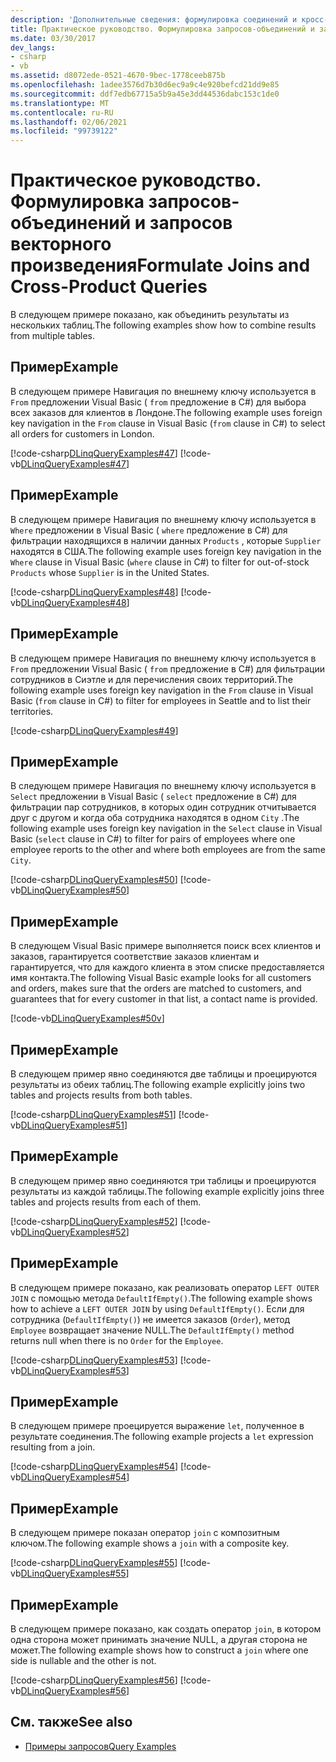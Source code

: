 ```yaml
---
description: 'Дополнительные сведения: формулировка соединений и кросс-по продукту запросов'
title: Практическое руководство. Формулировка запросов-объединений и запросов векторного произведения
ms.date: 03/30/2017
dev_langs:
- csharp
- vb
ms.assetid: d8072ede-0521-4670-9bec-1778ceeb875b
ms.openlocfilehash: 1adee3576d7b30d6ec9a9c4e920befcd21dd9e85
ms.sourcegitcommit: ddf7edb67715a5b9a45e3dd44536dabc153c1de0
ms.translationtype: MT
ms.contentlocale: ru-RU
ms.lasthandoff: 02/06/2021
ms.locfileid: "99739122"
---
```

# <a name="formulate-joins-and-cross-product-queries"></a><span data-ttu-id="28eea-103">Практическое руководство. Формулировка запросов-объединений и запросов векторного произведения</span><span class="sxs-lookup"><span data-stu-id="28eea-103">Formulate Joins and Cross-Product Queries</span></span>

<span data-ttu-id="28eea-104">В следующем примере показано, как объединить результаты из нескольких таблиц.</span><span class="sxs-lookup"><span data-stu-id="28eea-104">The following examples show how to combine results from multiple tables.</span></span>  
  
## <a name="example"></a><span data-ttu-id="28eea-105">Пример</span><span class="sxs-lookup"><span data-stu-id="28eea-105">Example</span></span>  

 <span data-ttu-id="28eea-106">В следующем примере Навигация по внешнему ключу используется в `From` предложении Visual Basic ( `from` предложение в C#) для выбора всех заказов для клиентов в Лондоне.</span><span class="sxs-lookup"><span data-stu-id="28eea-106">The following example uses foreign key navigation in the `From` clause in Visual Basic (`from` clause in C#) to select all orders for customers in London.</span></span>  
  
 [!code-csharp[DLinqQueryExamples#47](../../../../../../samples/snippets/csharp/VS_Snippets_Data/DLinqQueryExamples/cs/Program.cs#47)]
 [!code-vb[DLinqQueryExamples#47](../../../../../../samples/snippets/visualbasic/VS_Snippets_Data/DLinqQueryExamples/vb/Module1.vb#47)]  
  
## <a name="example"></a><span data-ttu-id="28eea-107">Пример</span><span class="sxs-lookup"><span data-stu-id="28eea-107">Example</span></span>  

 <span data-ttu-id="28eea-108">В следующем примере Навигация по внешнему ключу используется в `Where` предложении в Visual Basic ( `where` предложение в C#) для фильтрации находящихся в наличии данных `Products` , которые `Supplier` находятся в США.</span><span class="sxs-lookup"><span data-stu-id="28eea-108">The following example uses foreign key navigation in the `Where` clause in Visual Basic (`where` clause in C#) to filter for out-of-stock `Products` whose `Supplier` is in the United States.</span></span>  
  
 [!code-csharp[DLinqQueryExamples#48](../../../../../../samples/snippets/csharp/VS_Snippets_Data/DLinqQueryExamples/cs/Program.cs#48)]
 [!code-vb[DLinqQueryExamples#48](../../../../../../samples/snippets/visualbasic/VS_Snippets_Data/DLinqQueryExamples/vb/Module1.vb#48)]  
  
## <a name="example"></a><span data-ttu-id="28eea-109">Пример</span><span class="sxs-lookup"><span data-stu-id="28eea-109">Example</span></span>  

 <span data-ttu-id="28eea-110">В следующем примере Навигация по внешнему ключу используется в `From` предложении Visual Basic ( `from` предложение в C#) для фильтрации сотрудников в Сиэтле и для перечисления своих территорий.</span><span class="sxs-lookup"><span data-stu-id="28eea-110">The following example uses foreign key navigation in the `From` clause in Visual Basic (`from` clause in C#) to filter for employees in Seattle and to list their territories.</span></span>  
  
 [!code-csharp[DLinqQueryExamples#49](../../../../../../samples/snippets/csharp/VS_Snippets_Data/DLinqQueryExamples/cs/Program.cs#49)]  
  
## <a name="example"></a><span data-ttu-id="28eea-111">Пример</span><span class="sxs-lookup"><span data-stu-id="28eea-111">Example</span></span>  

 <span data-ttu-id="28eea-112">В следующем примере Навигация по внешнему ключу используется в `Select` предложении в Visual Basic ( `select` предложение в C#) для фильтрации пар сотрудников, в которых один сотрудник отчитывается друг с другом и когда оба сотрудника находятся в одном `City` .</span><span class="sxs-lookup"><span data-stu-id="28eea-112">The following example uses foreign key navigation in the `Select` clause in Visual Basic (`select` clause in C#) to filter for pairs of employees where one employee reports to the other and where both employees are from the same `City`.</span></span>  
  
 [!code-csharp[DLinqQueryExamples#50](../../../../../../samples/snippets/csharp/VS_Snippets_Data/DLinqQueryExamples/cs/Program.cs#50)]
 [!code-vb[DLinqQueryExamples#50](../../../../../../samples/snippets/visualbasic/VS_Snippets_Data/DLinqQueryExamples/vb/Module1.vb#50)]  
  
## <a name="example"></a><span data-ttu-id="28eea-113">Пример</span><span class="sxs-lookup"><span data-stu-id="28eea-113">Example</span></span>  

 <span data-ttu-id="28eea-114">В следующем Visual Basic примере выполняется поиск всех клиентов и заказов, гарантируется соответствие заказов клиентам и гарантируется, что для каждого клиента в этом списке предоставляется имя контакта.</span><span class="sxs-lookup"><span data-stu-id="28eea-114">The following Visual Basic example looks for all customers and orders, makes sure that the orders are matched to customers, and guarantees that for every customer in that list, a contact name is provided.</span></span>  
  
 [!code-vb[DLinqQueryExamples#50v](../../../../../../samples/snippets/visualbasic/VS_Snippets_Data/DLinqQueryExamples/vb/Module1.vb#50v)]  
  
## <a name="example"></a><span data-ttu-id="28eea-115">Пример</span><span class="sxs-lookup"><span data-stu-id="28eea-115">Example</span></span>  

 <span data-ttu-id="28eea-116">В следующем пример явно соединяются две таблицы и проецируются результаты из обеих таблиц.</span><span class="sxs-lookup"><span data-stu-id="28eea-116">The following example explicitly joins two tables and projects results from both tables.</span></span>  
  
 [!code-csharp[DLinqQueryExamples#51](../../../../../../samples/snippets/csharp/VS_Snippets_Data/DLinqQueryExamples/cs/Program.cs#51)]
 [!code-vb[DLinqQueryExamples#51](../../../../../../samples/snippets/visualbasic/VS_Snippets_Data/DLinqQueryExamples/vb/Module1.vb#51)]  
  
## <a name="example"></a><span data-ttu-id="28eea-117">Пример</span><span class="sxs-lookup"><span data-stu-id="28eea-117">Example</span></span>  

 <span data-ttu-id="28eea-118">В следующем пример явно соединяются три таблицы и проецируются результаты из каждой таблицы.</span><span class="sxs-lookup"><span data-stu-id="28eea-118">The following example explicitly joins three tables and projects results from each of them.</span></span>  
  
 [!code-csharp[DLinqQueryExamples#52](../../../../../../samples/snippets/csharp/VS_Snippets_Data/DLinqQueryExamples/cs/Program.cs#52)]
 [!code-vb[DLinqQueryExamples#52](../../../../../../samples/snippets/visualbasic/VS_Snippets_Data/DLinqQueryExamples/vb/Module1.vb#52)]  
  
## <a name="example"></a><span data-ttu-id="28eea-119">Пример</span><span class="sxs-lookup"><span data-stu-id="28eea-119">Example</span></span>  

 <span data-ttu-id="28eea-120">В следующем примере показано, как реализовать оператор `LEFT OUTER JOIN` с помощью метода `DefaultIfEmpty()`.</span><span class="sxs-lookup"><span data-stu-id="28eea-120">The following example shows how to achieve a `LEFT OUTER JOIN` by using `DefaultIfEmpty()`.</span></span> <span data-ttu-id="28eea-121">Если для сотрудника (`DefaultIfEmpty()`) не имеется заказов (`Order`), метод `Employee` возвращает значение NULL.</span><span class="sxs-lookup"><span data-stu-id="28eea-121">The `DefaultIfEmpty()` method returns null when there is no `Order` for the `Employee`.</span></span>  
  
 [!code-csharp[DLinqQueryExamples#53](../../../../../../samples/snippets/csharp/VS_Snippets_Data/DLinqQueryExamples/cs/Program.cs#53)]
 [!code-vb[DLinqQueryExamples#53](../../../../../../samples/snippets/visualbasic/VS_Snippets_Data/DLinqQueryExamples/vb/Module1.vb#53)]  
  
## <a name="example"></a><span data-ttu-id="28eea-122">Пример</span><span class="sxs-lookup"><span data-stu-id="28eea-122">Example</span></span>  

 <span data-ttu-id="28eea-123">В следующем примере проецируется выражение `let`, полученное в результате соединения.</span><span class="sxs-lookup"><span data-stu-id="28eea-123">The following example projects a `let` expression resulting from a join.</span></span>  
  
 [!code-csharp[DLinqQueryExamples#54](../../../../../../samples/snippets/csharp/VS_Snippets_Data/DLinqQueryExamples/cs/Program.cs#54)]
 [!code-vb[DLinqQueryExamples#54](../../../../../../samples/snippets/visualbasic/VS_Snippets_Data/DLinqQueryExamples/vb/Module1.vb#54)]  
  
## <a name="example"></a><span data-ttu-id="28eea-124">Пример</span><span class="sxs-lookup"><span data-stu-id="28eea-124">Example</span></span>  

 <span data-ttu-id="28eea-125">В следующем примере показан оператор `join` с композитным ключом.</span><span class="sxs-lookup"><span data-stu-id="28eea-125">The following example shows a `join` with a composite key.</span></span>  
  
 [!code-csharp[DLinqQueryExamples#55](../../../../../../samples/snippets/csharp/VS_Snippets_Data/DLinqQueryExamples/cs/Program.cs#55)]
 [!code-vb[DLinqQueryExamples#55](../../../../../../samples/snippets/visualbasic/VS_Snippets_Data/DLinqQueryExamples/vb/Module1.vb#55)]  
  
## <a name="example"></a><span data-ttu-id="28eea-126">Пример</span><span class="sxs-lookup"><span data-stu-id="28eea-126">Example</span></span>  

 <span data-ttu-id="28eea-127">В следующем примере показано, как создать оператор `join`, в котором одна сторона может принимать значение NULL, а другая сторона не может.</span><span class="sxs-lookup"><span data-stu-id="28eea-127">The following example shows how to construct a `join` where one side is nullable and the other is not.</span></span>  
  
 [!code-csharp[DLinqQueryExamples#56](../../../../../../samples/snippets/csharp/VS_Snippets_Data/DLinqQueryExamples/cs/Program.cs#56)]
 [!code-vb[DLinqQueryExamples#56](../../../../../../samples/snippets/visualbasic/VS_Snippets_Data/DLinqQueryExamples/vb/Module1.vb#56)]  
  
## <a name="see-also"></a><span data-ttu-id="28eea-128">См. также</span><span class="sxs-lookup"><span data-stu-id="28eea-128">See also</span></span>

- [<span data-ttu-id="28eea-129">Примеры запросов</span><span class="sxs-lookup"><span data-stu-id="28eea-129">Query Examples</span></span>](query-examples.md)
